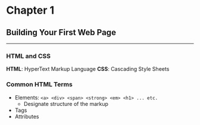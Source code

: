 # Chapter 1
## Building Your First Web Page
***


### HTML and CSS
**HTML**: HyperText Markup Language
**CSS**: Cascading Style Sheets

### Common HTML Terms

- Elements: `<a> <div> <span> <strong> <em> <h1> ... etc. `
  - Designate structure of the markup
- Tags
- Attributes

